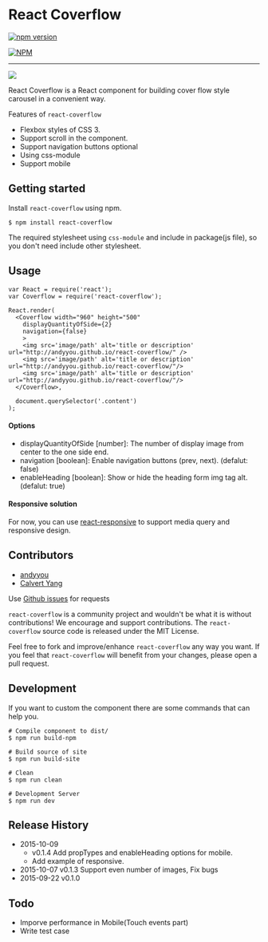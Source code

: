 React Coverflow
===
[![npm version](https://badge.fury.io/js/react-coverflow.svg)](http://badge.fury.io/js/react-coverflow)

[![NPM](https://nodei.co/npm/react-coverflow.png)](https://nodei.co/npm/react-coverflow/)

---

![](https://raw.githubusercontent.com/andyyou/react-coverflow/gh-pages/images/preview.png)

React Coverflow is a React component for building cover flow style carousel in a convenient way.

Features of `react-coverflow`

* Flexbox styles of CSS 3.
* Support scroll in the component.
* Support navigation buttons optional
* Using css-module
* Support mobile

## Getting started

Install `react-coverflow` using npm.

```
$ npm install react-coverflow
```

The required stylesheet using `css-module` and include in package(js file), so you don't need include other stylesheet.

## Usage

```
var React = require('react');
var Coverflow = require('react-coverflow');

React.render(
  <Coverflow width="960" height="500"
    displayQuantityOfSide={2}
    navigation={false}
    >
    <img src='image/path' alt='title or description' url="http://andyyou.github.io/react-coverflow/" />
    <img src='image/path' alt='title or description' url="http://andyyou.github.io/react-coverflow/"/>
    <img src='image/path' alt='title or description' url="http://andyyou.github.io/react-coverflow/"/>
  </Coverflow>,

  document.querySelector('.content')
);
```

#### Options

* displayQuantityOfSide [number]: The number of display image from center to the one side end.
* navigation [boolean]: Enable navigation buttons (prev, next). (defalut: false)
* enableHeading [boolean]: Show or hide the heading form img tag alt. (defalut: true)

#### Responsive solution

For now, you can use [react-responsive](https://github.com/contra/react-responsive) to support media query and responsive design.

## Contributors

* [andyyou](https://github.com/andyyou)
* [Calvert Yang](https://github.com/CalvertYang)

Use [Github issues](https://github.com/andyyou/react-coverflow/issues) for requests

`react-coverflow` is a community project and wouldn't be what it is without contributions! We encourage and support contributions. The `react-coverflow` source code is released under the MIT License.

Feel free to fork and improve/enhance `react-coverflow` any way you want. If you feel that `react-coverflow` will benefit from your changes, please open a pull request.

## Development

If you want to custom the component there are some commands that can help you.

```
# Compile component to dist/
$ npm run build-npm

# Build source of site
$ npm run build-site

# Clean
$ npm run clean

# Development Server
$ npm run dev
```

## Release History
* 2015-10-09
  - v0.1.4 Add propTypes and enableHeading options for mobile.
  - Add example of responsive.
* 2015-10-07 v0.1.3 Support even number of images, Fix bugs
* 2015-09-22 v0.1.0

## Todo

* Imporve performance in Mobile(Touch events part)
* Write test case

